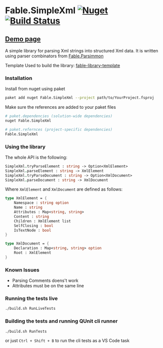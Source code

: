 # Fable.SimpleXml [![Nuget](https://img.shields.io/nuget/v/Fable.SimpleXml.svg?colorB=green)](https://www.nuget.org/packages/Fable.SimpleXml)   [![Build Status](https://travis-ci.org/Zaid-Ajaj/Fable.SimpleXml.svg?branch=master)](https://travis-ci.org/Zaid-Ajaj/Fable.SimpleXml)

## [Demo page](https://zaid-ajaj.github.io/Fable.SimpleXml/)

A simple library for parsing Xml strings into structured Xml data. It is written using parser combinators from [Fable.Parsimmon](https://github.com/Zaid-Ajaj/Fable.Parsimmon)

Template Used to build the library: [fable-library-template](https://github.com/Zaid-Ajaj/fable-library-template)

### Installation
Install from nuget using paket
```sh
paket add nuget Fable.SimpleXml --project path/to/YourProject.fsproj 
```
Make sure the references are added to your paket files
```sh
# paket.dependencies (solution-wide dependencies)
nuget Fable.SimpleXml

# paket.refernces (project-specific dependencies)
Fable.SimpleXml
```


### Using the library

The whole API is the following:
```fs
SimpleXml.tryParseElement : string -> Option<XmlElement>
SimpleXml.parseElement : string -> XmlElement
SimpleXml.tryParseDocument : string -> Option<XmlDocument>
SimpleXml.parseDocument : string -> XmlDocument
```

Where `XmlElement` and `XmlDocument` are defined as follows:
```fs
type XmlElement = { 
    Namespace : string option
    Name : string
    Attributes : Map<string, string>
    Content : string 
    Children : XmlElement list 
    SelfClosing : bool
    IsTextNode : bool
}

type XmlDocument = {
    Declaration : Map<string, string> option 
    Root : XmlElement 
}
```


### Known Issues
 - Parsing Comments doens't work
 - Attributes must be on the same line

### Running the tests live 
```sh
./build.sh RunLiveTests 
```
### Building the tests and running QUnit cli runner
```sh
./build.sh RunTests
```
or just `Ctrl + Shift + B` to run the cli tests as a VS Code task